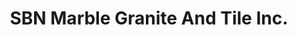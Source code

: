 ---
title: "SBN Marble Granite And Tile Inc."
url: /kennewick/sbn-marble-granite-and-tile-inc/
shop: Baustoffe
---